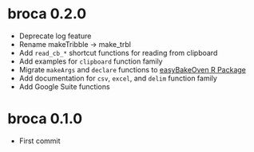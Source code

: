 # broca 0.2.0  

* Deprecate log feature  
* Rename makeTribble -> make_trbl  
* Add `read_cb_*` shortcut functions for reading from clipboard  
* Add examples for `clipboard` function family  
* Migrate `makeArgs` and `declare` functions to [easyBakeOven R Package](https://meerapatelmd.github.io/easyBakeOven) 
* Add documentation for `csv`, `excel`, and `delim` function family  
* Add Google Suite functions  

# broca 0.1.0

* First commit  
